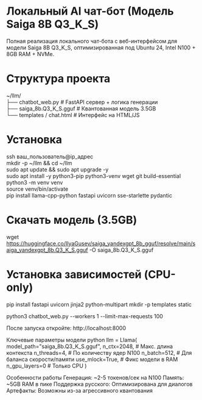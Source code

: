 # Локальный AI чат-бот (Модель Saiga 8B Q3_K_S)
Полная реализация локального чат-бота с веб-интерфейсом для модели Saiga 8B Q3_K_S, оптимизированная под Ubuntu 24, Intel N100 + 8GB RAM + NVMe.

# Структура проекта

~/llm/  
├── chatbot_web.py            # FastAPI сервер + логика генерации  
├── saiga_8b.Q3_K_S.gguf      # Квантованная модель 3.5GB  
└── templates / chat.html     # Интерфейс на HTML/JS  

# Установка
ssh ваш_пользователь@ip_адрес  
mkdir -p ~/llm && cd ~/llm  
sudo apt update && sudo apt upgrade -y  
sudo apt install -y python3-pip python3-venv wget git build-essential  
python3 -m venv venv  
source venv/bin/activate  
pip install llama-cpp-python fastapi uvicorn sse-starlette pydantic  

# Скачать модель (3.5GB)
wget https://huggingface.co/IlyaGusev/saiga_yandexgpt_8b_gguf/resolve/main/saiga_yandexgpt_8b.Q3_K_S.gguf -O saiga_8b.Q3_K_S.gguf

# Установка зависимостей (CPU-only)
pip install fastapi uvicorn jinja2 python-multipart
mkdir -p templates static

python3 chatbot_web.py --workers 1 --limit-max-requests 100

После запуска откройте: http://localhost:8000

Ключевые параметры модели
python
llm = Llama(
    model_path="saiga_8b.Q3_K_S.gguf",
    n_ctx=2048,          # Макс. длина контекста
    n_threads=4,         # По количеству ядер N100
    n_batch=512,         # Для баланса скорости/памяти
    use_mlock=True,      # Фикс модели в RAM
    n_gpu_layers=0       # Только CPU
)

Особенности работы
Генерация: ~2-5 токенов/сек на N100
Память: ~5GB RAM в пике
Поддержка русского: Оптимизирована для диалогов
Артефакты: Возможны из-за агрессивного квантования
